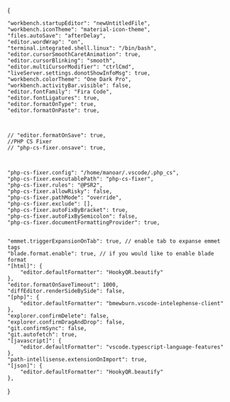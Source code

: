 {

    "workbench.startupEditor": "newUntitledFile",
    "workbench.iconTheme": "material-icon-theme",
    "files.autoSave": "afterDelay",
    "editor.wordWrap": "on",
    "terminal.integrated.shell.linux": "/bin/bash",
    "editor.cursorSmoothCaretAnimation": true,
    "editor.cursorBlinking": "smooth",
    "editor.multiCursorModifier": "ctrlCmd",
    "liveServer.settings.donotShowInfoMsg": true,
    "workbench.colorTheme": "One Dark Pro",
    "workbench.activityBar.visible": false,
    "editor.fontFamily": "Fira Code",
    "editor.fontLigatures": true,
    "editor.formatOnType": true,
    "editor.formatOnPaste": true,
    
    
    
    // "editor.formatOnSave": true,
    //PHP CS Fixer
    // "php-cs-fixer.onsave": true,
    
    
    
    "php-cs-fixer.config": "/home/manoar/.vscode/.php_cs",
    "php-cs-fixer.executablePath": "php-cs-fixer",
    "php-cs-fixer.rules": "@PSR2",
    "php-cs-fixer.allowRisky": false,
    "php-cs-fixer.pathMode": "override",
    "php-cs-fixer.exclude": [],
    "php-cs-fixer.autoFixByBracket": true,
    "php-cs-fixer.autoFixBySemicolon": false,
    "php-cs-fixer.documentFormattingProvider": true,


    "emmet.triggerExpansionOnTab": true, // enable tab to expanse emmet tags
    "blade.format.enable": true, // if you would like to enable blade format
    "[html]": {
        "editor.defaultFormatter": "HookyQR.beautify"
    },
    "editor.formatOnSaveTimeout": 1000,
    "diffEditor.renderSideBySide": false,
    "[php]": {
        "editor.defaultFormatter": "bmewburn.vscode-intelephense-client"
    },
    "explorer.confirmDelete": false,
    "explorer.confirmDragAndDrop": false,
    "git.confirmSync": false,
    "git.autofetch": true,
    "[javascript]": {
        "editor.defaultFormatter": "vscode.typescript-language-features"
    },
    "path-intellisense.extensionOnImport": true,
    "[json]": {
        "editor.defaultFormatter": "HookyQR.beautify"
    },
}
